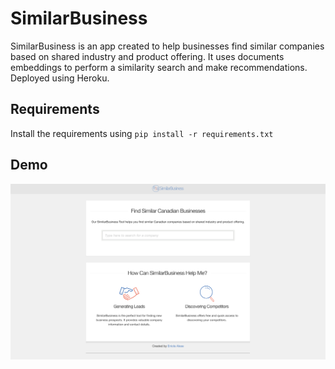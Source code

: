 # SimilarBusiness
SimilarBusiness is an app created to help businesses find similar companies based on shared industry and product offering. It uses documents embeddings to perform a similarity search and make recommendations. Deployed using Heroku.

Requirements
---
Install the requirements using `pip install -r requirements.txt`

Demo
---
<a href="https://vimeo.com/277233466" target="_blank"><img src="imgs/demo.png" /></a>
